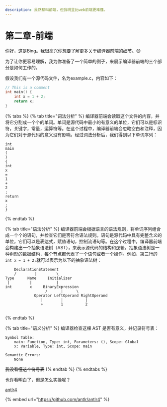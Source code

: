```yaml
---
description: 虽然都叫前端，但我明显比web前端更难懂。
---
```


# 第二章-前端

你好，这是Bing。我很高兴你想要了解更多关于编译器前端的细节。😊

为了让你更容易理解，我为你准备了一个简单的例子，来展示编译器前端的三个部分是如何工作的。

假设我们有一个源代码文件，名为example.c，内容如下：

```c
// This is a comment
int main() {
    int x = 1 + 2;
    return x;
}
```

{% tabs %}
{% tab title="词法分析" %}
编译器前端会读取这个文件的内容，并将它分割成一个个的单词。单词是源代码中最小的有意义的单位，它们可以是标识符，关键字，常量，运算符等。在这个过程中，编译器前端会忽略空白和注释，因为它们对于源代码的意义没有影响。经过词法分析后，我们得到以下单词序列：

```
int
main
(
)
{
int
x
=
1
+
2
;
return
x
;
}

```


{% endtab %}

{% tab title="语法分析" %}
编译器前端会根据语言的语法规则，将单词序列组合成一个个的语句，并检查它们是否符合语法规则。语句是源代码中具有完整含义的单位，它们可以是表达式，赋值语句，控制流语句等。在这个过程中，编译器前端会构建出一个抽象语法树（AST），来表示源代码的结构和逻辑。抽象语法树是一种树形的数据结构，每个节点都代表了一个语句或者一个操作。例如，第三行的`int x = 1 + 2;`就可以表示为以下的抽象语法树：

```
    DeclarationStatement
    /        |         \
Type      Name     Initializer
 |         |           |
int        x     BinaryExpression
                  /      |      \
             Operator LeftOperand RightOperand
                |        |          |
                +        1          2
 
```
{% endtab %}

{% tab title="语义分析" %}
编译器检查这棵 AST 是否有意义，并记录符号表：

```
Symbol Table:
    main: Function, Type: int, Parameters: (), Scope: Global
    x: Variable, Type: int, Scope: main

Semantic Errors:
    None
```

~~我没看懂这个符号表~~
{% endtab %}
{% endtabs %}

也许看明白了，但是怎么实操呢？

[antlr4](https://github.com/antlr/antlr4)

{% embed url="https://github.com/antlr/antlr4" %}
